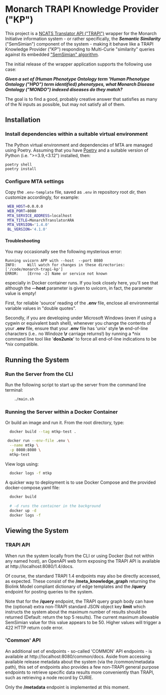 # Monarch TRAPI Knowledge Provider ("KP")

This project is a [NCATS Translator API ("TRAPI")](https://github.com/NCATSTranslator/ReasonerAPI) wrapper for the Monarch Initiative information system - or rather specifically, the **_Semantic Similarity_** ("SemSimian") component of the system - making it behave like a TRAPI Knowledge Provider ("KP") responding  to Multi-Curie "similarity" queries against its embedded ["SemSimian" algorithm](https://github.com/monarch-initiative/semsimian).

The initial release of the wrapper application supports the following use case:

_**Given a set of (Human Phenotype Ontology term 'Human Phenotype Ontology ("HPO") term identified) phenotypes, what Monarch Disease Ontology ("MONDO") indexed diseases do they match?**_

The goal is to find a good, probably creative answer that satisfies as many of the N inputs as possible, but may not satisfy all of them.

## Installation

### Install dependencies within a suitable virtual environment

The Python virtual environment and dependencies of MTA are managed using Poetry. Assuming that you have [Poetry](https://python-poetry.org/docs/) and a suitable version of Python (i.e. ">=3.9,<3.12") installed, then:

    poetry shell
    poetry install
 
### Configure MTA settings
   
   Copy the `.env-template` file, saved as `.env` in repository root dir, then customize accordingly, for example:
   
   ```bash   
    WEB_HOST=0.0.0.0
    WEB_PORT=8080
    MTA_SERVICE_ADDRESS=localhost
    MTA_TITLE=MonarchTranslatorARA
    MTA_VERSION='1.4.0'
    BL_VERSION='4.1.0'
   ```

#### Troubleshooting

You may occasionally see the following mysterious error: 

```
Running uvicorn APP with --host  --port 8080
INFO:     Will watch for changes in these directories: ['/code/monarch-trapi-kp']
ERROR:    [Errno -2] Name or service not known
```

especially in Docker container runs.  If you look closely here, you'll see that although the **--host** parameter is given to uvicorn, in fact, the parameter value is empty!

First, for reliable 'source' reading of the **.env** file, enclose all environmental variable values in "double quotes".   

Secondly, if you are developing under Microsoft Windows (even if using a cygwin or equivalent bash shell), whenever you change the contents of your **.env** file,  ensure that your **.env** file has 'unix' style **\n** end-of-line characters (i.e.. no Windoze **\r** carriage returns!) by running a *nix command line tool like '**dos2unix**' to force all end-of-line indications to be _*nix_ compatible.

## Running the System

### Run the Server from the CLI

Run the following script to start up the server from the command line terminal:

  ```bash
      ./main.sh
  ```

### Running the Server within a Docker Container

   Or build an image and run it. From the root directory, type:
  
  ```bash
    docker build --tag mtkp-test .
  ```
  
  ```bash
   docker run --env-file .env \
    --name mtkp \
    -p 8080:8080 \
    mtkp-test
  ```

View logs using:

  ```bash
    docker logs -f mtkp
  ```

A quicker way to deployment is to use Docker Compose and the provided docker-compose.yaml file:

  ```bash
    docker build
    
    # -d runs the container in the background
    docker up -d
    docker logs -f
  ```

## Viewing the System

### TRAPI API

When run the system locally from the CLI or using Docker (but not within any named host), an OpenAPI web form exposing the TRAPI API is available at http://localhost:8080/1.4/docs.  

Of course, the standard TRAPI 1.4 endpoints may also be directly accessed, as expected. These consist of the **/meta_knowledge_graph** returning the Biolink Model compliant dictionary of edge templates and the **/query** endpoint for posting queries to the system.

Note that for the **/query** endpoint, the TRAPI query graph body can have the (optional) extra non-TRAPI standard JSON object key **limit** which instructs the system about the maximum number of results should be returned (Default: return the top 5 results). The current maximum allowable SemSimian value for this value appears to be 50. Higher values will trigger a 422 HTTP return code error.

### 'Common' API

An additional set of endpoints - so-called 'COMMON' API endpoints - is available at http://localhost:8080/common/docs.  Aside from accessing available release metadata about the system (via the /common/metadata path), this set of endpoints also provides a few non-TRAPI general purpose endpoints to retrieve specific data results more conveniently than TRAPI, such as retrieving a node record by CURIE.

Only the **/metadata** endpoint is implemented at this moment.
